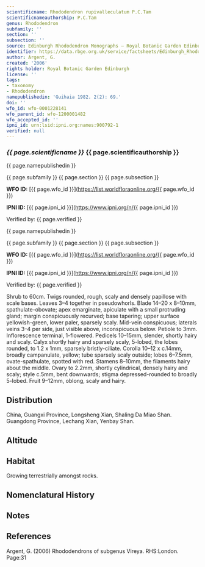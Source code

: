 ```yaml
---
scientificname: Rhododendron rupivalleculatum P.C.Tam
scientificnameauthorship: P.C.Tam
genus: Rhododendron
subfamily: ''
section: ''
subsection: ''
source: Edinburgh Rhododendron Monographs – Royal Botanic Garden Edinburgh
identifier: https://data.rbge.org.uk/service/factsheets/Edinburgh_Rhododendron_Monographs.xhtml
author: Argent, G.
created: '2006'
rights holder: Royal Botanic Garden Edinburgh
license: ''
tags:
- taxonomy
- Rhododendron
namepublishedin: 'Guihaia 1982. 2(2): 69.'
doi: ''
wfo_id: wfo-0001228141
wfo_parent_id: wfo-1200001482
wfo_accepted_id: ''
ipni_id: urn:lsid:ipni.org:names:900792-1
verified: null
---
```

### _{{ page.scientificname }}_ {{ page.scientificauthorship }}
 {{ page.namepublishedin }}

{{ page.subfamily }} {{ page.section }} {{ page.subsection }}

**WFO ID:** [{{ page.wfo_id }}](https://list.worldfloraonline.org/{{ page.wfo_id }})

**IPNI ID:** [{{ page.ipni_id }}](https://www.ipni.org/n/{{ page.ipni_id }})

Verified by: {{ page.verified }}

 {{ page.namepublishedin }}

{{ page.subfamily }} {{ page.section }} {{ page.subsection }}

**WFO ID:** [{{ page.wfo_id }}](https://list.worldfloraonline.org/{{ page.wfo_id }})

**IPNI ID:** [{{ page.ipni_id }}](https://www.ipni.org/n/{{ page.ipni_id }})

Verified by: {{ page.verified }}



Shrub to 60cm. Twigs rounded, rough, scaly and densely papillose with scale bases. Leaves 3–4 together in pseudowhorls. Blade 14–20 x 8–10mm, spathulate-obovate; apex emarginate, apiculate with a small protruding gland; margin conspicuously recurved; base tapering; upper surface yellowish-green, lower paler, sparsely scaly. Mid-vein conspicuous; laterals veins 3–4 per side, just visible above, inconspicuous below. Petiole to 3mm. Inflorescence terminal, 1-flowered. Pedicels 10–15mm, slender, shortly hairy and scaly. Calyx shortly hairy and sparsely scaly, 5-lobed, the lobes rounded, to 1.2 x 1mm, sparsely bristly-ciliate. Corolla 10–12 x c.14mm, broadly campanulate, yellow; tube sparsely scaly outside; lobes 6–7.5mm, ovate-spathulate, spotted with red. Stamens 8–10mm, the filaments hairy about the middle. Ovary to 2.2mm, shortly cylindrical, densely hairy and scaly; style c.5mm, bent downwards; stigma depressed-rounded to broadly 5-lobed. Fruit 9–12mm, oblong, scaly and hairy.

## Distribution
China, Guangxi Province, Longsheng Xian, Shaling Da Miao Shan. Guangdong Province, Lechang Xian, Yenbay Shan.

## Altitude


## Habitat
Growing terrestrially amongst rocks.

## Nomenclatural History

                       
## Notes


## References

Argent, G. (2006) Rhododendrons of subgenus Vireya. RHS:London. Page:31
